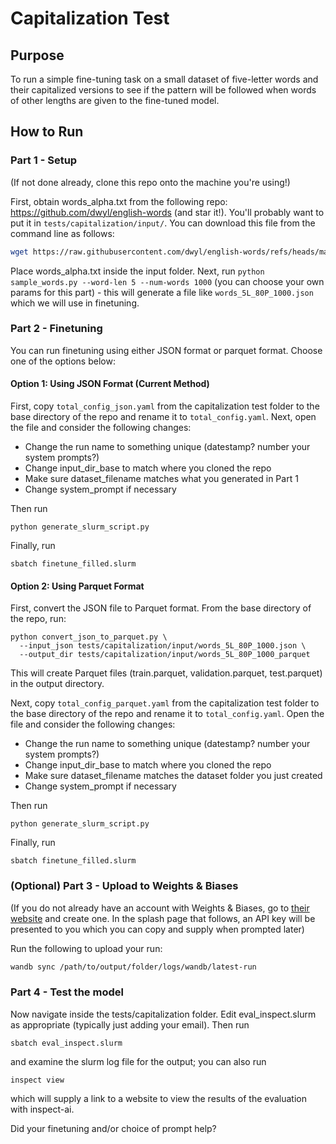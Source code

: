 # Capitalization Test

## Purpose

To run a simple fine-tuning task on a small dataset of five-letter words and their capitalized versions to see if the pattern will be followed when words of other lengths are given to the fine-tuned model.

## How to Run

### Part 1 - Setup

(If not done already, clone this repo onto the machine you're using!)

First, obtain words_alpha.txt from the following repo: https://github.com/dwyl/english-words (and star it!). You'll probably want to put it in `tests/capitalization/input/`.  You can download this file from the command line as follows:

```bash
wget https://raw.githubusercontent.com/dwyl/english-words/refs/heads/master/words_alpha.txt
```

Place words_alpha.txt inside the input folder. Next, run `python sample_words.py --word-len 5 --num-words 1000` (you can choose your own params for this part) - this will generate a file like `words_5L_80P_1000.json` which we will use in finetuning.

### Part 2 - Finetuning

You can run finetuning using either JSON format or parquet format. Choose one of the options below:

#### Option 1: Using JSON Format (Current Method)

First, copy `total_config_json.yaml` from the capitalization test folder to the base directory of the repo and rename it to `total_config.yaml`. Next, open the file and consider the following changes:

- Change the run name to something unique (datestamp? number your system prompts?)
- Change input_dir_base to match where you cloned the repo
- Make sure dataset_filename matches what you generated in Part 1
- Change system_prompt if necessary

Then run

```
python generate_slurm_script.py
```

Finally, run

```
sbatch finetune_filled.slurm
```

#### Option 2: Using Parquet Format

First, convert the JSON file to Parquet format. From the base directory of the repo, run:

```
python convert_json_to_parquet.py \
  --input_json tests/capitalization/input/words_5L_80P_1000.json \
  --output_dir tests/capitalization/input/words_5L_80P_1000_parquet
```

This will create Parquet files (train.parquet, validation.parquet, test.parquet) in the output directory.

Next, copy `total_config_parquet.yaml` from the capitalization test folder to the base directory of the repo and rename it to `total_config.yaml`. Open the file and consider the following changes:

- Change the run name to something unique (datestamp? number your system prompts?)
- Change input_dir_base to match where you cloned the repo
- Make sure dataset_filename matches the dataset folder you just created
- Change system_prompt if necessary

Then run

```
python generate_slurm_script.py
```

Finally, run

```
sbatch finetune_filled.slurm
```

### (Optional) Part 3 - Upload to Weights & Biases

(If you do not already have an account with Weights & Biases, go to [their website](https://wandb.ai) and create one. In the splash page that follows, an API key will be presented to you which you can copy and supply when prompted later)

Run the following to upload your run:

```bash
wandb sync /path/to/output/folder/logs/wandb/latest-run
```

### Part 4 - Test the model

Now navigate inside the tests/capitalization folder. Edit eval_inspect.slurm as appropriate (typically just adding your email). Then run

```
sbatch eval_inspect.slurm
```

and examine the slurm log file for the output; you can also run

```
inspect view
```

which will supply a link to a website to view the results of the evaluation with inspect-ai.

Did your finetuning and/or choice of prompt help?